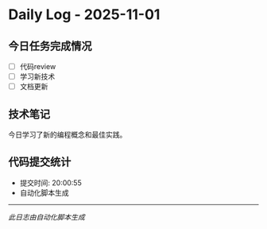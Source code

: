 # Daily Log - 2025-11-01

## 今日任务完成情况
- [ ] 代码review
- [ ] 学习新技术
- [ ] 文档更新

## 技术笔记
今日学习了新的编程概念和最佳实践。

## 代码提交统计
- 提交时间: 20:00:55
- 自动化脚本生成

---
*此日志由自动化脚本生成*
